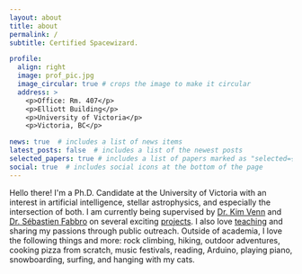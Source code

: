 ```yaml
---
layout: about
title: about
permalink: /
subtitle: Certified Spacewizard.

profile:
  align: right
  image: prof_pic.jpg
  image_circular: true # crops the image to make it circular
  address: >
    <p>Office: Rm. 407</p>
    <p>Elliott Building</p>
    <p>University of Victoria</p>
    <p>Victoria, BC</p>

news: true  # includes a list of news items
latest_posts: false  # includes a list of the newest posts
selected_papers: true # includes a list of papers marked as "selected={true}"
social: true  # includes social icons at the bottom of the page
---
```

Hello there! I'm a Ph.D. Candidate at the University of Victoria with an interest in artificial intelligence, stellar astrophysics, and especially the intersection of both. I am currently being supervised by [Dr. Kim Venn](https://www.uvic.ca/research/centres/arc/people/faculty/venn-kim.php) and [Dr. Sébastien Fabbro](https://astroherzberg.org/people/sebastien-fabbro/) on several exciting [projects](/projects). I also love [teaching](/teaching) and sharing my passions through public outreach. Outside of academia, I love the following things and more: rock climbing, hiking, outdoor adventures, cooking pizza from scratch, music festivals, reading, Arduino, playing piano, snowboarding, surfing, and hanging with my cats.

